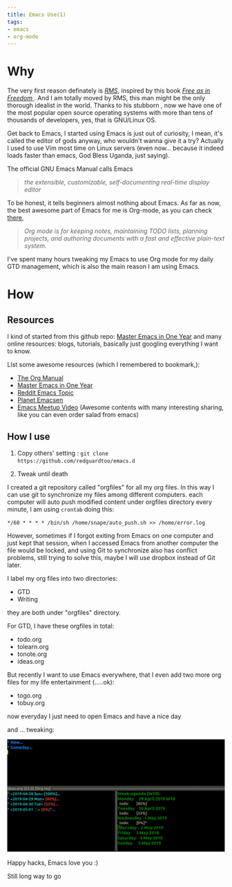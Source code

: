 ```yaml
---
title: Emacs Use(1)
tags:
- emacs
- org-mode
---
```


# Why
The very first reason definately is *[RMS](https://en.wikipedia.org/wiki/Richard_Stallman)*, inspired by this book *[Free as in Freedom
](https://en.wikipedia.org/wiki/Free_as_in_Freedom)*.   And I am totally moved by RMS, this man might be the only thorough idealist in the world. Thanks to his stubborn , now we have one of the  most popular open source operating systems  with more than tens of thousands of developers, yes, that is GNU/Linux OS. 

Get back to Emacs, I started using Emacs is just out of curiosity, I mean, it's called the editor of gods anyway,  who wouldn't wanna give it a try? Actually I used to use Vim most time on Linux servers (even now... because it indeed loads faster than emacs, God Bless Uganda, just saying).

The official GNU Emacs Manual  calls Emacs
> *the extensible, customizable, self-documenting real-time display editor*

To be honest, it tells beginners almost nothing about Emacs.  As far as now, the best awesome part of Emacs for me is Org-mode, as you can check [there](https://orgmode.org/), 
> *Org mode is for keeping notes, maintaining TODO lists, planning projects, and authoring documents with a fast and effective plain-text system.*

I've spent many hours tweaking my Emacs to use Org mode for my daily GTD management, which is also the main reason I am using Emacs.  

# How
## Resources
I kind of started from this github repo: [Master Emacs in One Year](https://github.com/redguardtoo/mastering-emacs-in-one-year-guide) and many online resources: blogs, tutorials, basically just googling everything I want to know.

LIst some awesome resources (which I remembered to bookmark,):
* [The Org Manual](https://orgmode.org/org.html)
* [Master Emacs in One Year](https://github.com/redguardtoo/mastering-emacs-in-one-year-guide)
* [Reddit Emacs Topic](https://www.reddit.com/r/emacs/)
* [Planet Emacsen](https://planet.emacslife.com/)
* [Emacs Meetup Video](https://www.youtube.com/watch?v=6INMXmsCCC8&list=PL8tzorAO7s0he-pp7Y_JDl7-Kz2Qlr_Pj) (Awesome contents with many interesting sharing, like you can even order salad from emacs)

## How I use
1. Copy others' setting :
`git clone https://github.com/redguardtoo/emacs.d `

2. Tweak until death

I created a git repository called "orgfiles" for all my org files. In this way I can use git to synchronize my files among different computers. each computer will auto push modified content under orgfiles directory every minute, I am using `crontab` doing this:
```
*/60 * * * * /bin/sh /home/snape/auto_push.sh >> /home/error.log
```
However, sometimes if I forgot exiting from Emacs on one computer and just kept that session, when I accessed Emacs from another computer the file would be locked, and using Git to  synchronize also has conflict problems, still trying to solve this, maybe I will use dropbox instead of Git later. 

I label my org files into two directories:
* GTD
* Writing

they are both under "orgfiles" directory.

For GTD, I have these orgfiles in total:
* todo.org
* tolearn.org
* tonote.org
* ideas.org

But recently I want to use Emacs everywhere, that I even add two more org files for my life entertainment (.....ok):

* togo.org
* tobuy.org

now everyday I just need to open Emacs and have a nice day 

and ... tweaking:

![](/img/emacs.png)

Happy hacks, Emacs love you :)

Still long way to go
